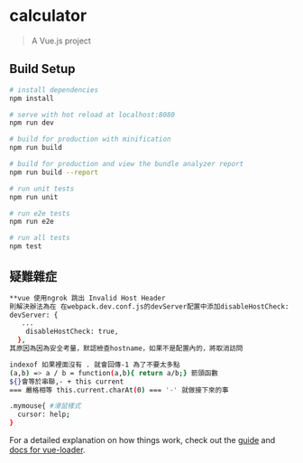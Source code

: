 # calculator

> A Vue.js project

## Build Setup

``` bash
# install dependencies
npm install

# serve with hot reload at localhost:8080
npm run dev

# build for production with minification
npm run build

# build for production and view the bundle analyzer report
npm run build --report

# run unit tests
npm run unit

# run e2e tests
npm run e2e

# run all tests
npm test
```
## 疑難雜症
``` bash
**vue 使用ngrok 跳出 Invalid Host Header 
則解決辦法為在 在webpack.dev.conf.js的devServer配置中添加disableHostCheck: true
devServer: {
   ...
    disableHostCheck: true,
  },
其原因為因為安全考量，默認檢查hostname，如果不是配置內的，將取消訪問

indexof 如果裡面沒有 . 就會回傳-1 為了不要太多點
(a,b) => a / b = function(a,b){ return a/b;} 箭頭函數
${}會等於串聯,- + this current
=== 嚴格相等 this.current.charAt(0) === '-' 就做接下來的事

.mymouse{ #滑鼠樣式
  cursor: help;
}


```
For a detailed explanation on how things work, check out the [guide](http://vuejs-templates.github.io/webpack/) and [docs for vue-loader](http://vuejs.github.io/vue-loader).
